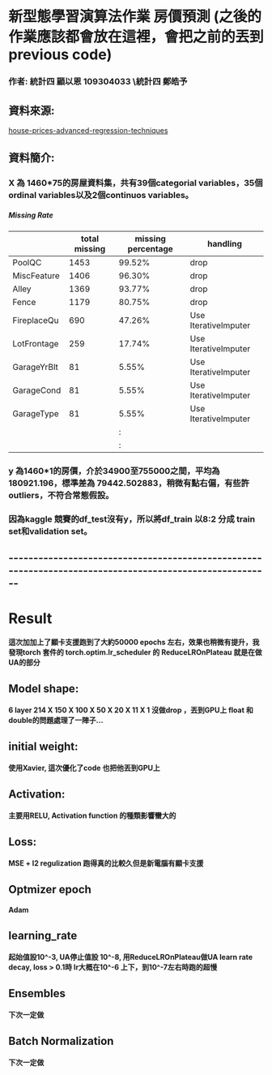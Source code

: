 
# 新型態學習演算法作業 房價預測 (之後的作業應該都會放在這裡，會把之前的丟到previous code)
### 作者:  統計四 顧以恩 109304033 \統計四 鄭皓予

## 資料來源:
[house-prices-advanced-regression-techniques](https://www.kaggle.com/competitions/house-prices-advanced-regression-techniques/data)
## 資料簡介:
### X 為 1460*75的房屋資料集，共有39個categorial variables，35個ordinal variables以及2個continuos variables。
##### Missing Rate
|              |total  missing | missing percentage | handling |
|--------------|---------|----------|------------|
| PoolQC       | 1453    | 99.52%   | drop       |
| MiscFeature  | 1406    | 96.30%   | drop       |
| Alley        | 1369    | 93.77%   | drop       |
| Fence        | 1179    | 80.75%   | drop       |
| FireplaceQu  | 690     | 47.26%   | Use IterativeImputer |
| LotFrontage  | 259     | 17.74%   | Use IterativeImputer |
| GarageYrBlt  | 81      | 5.55%    | Use IterativeImputer |
| GarageCond   | 81      | 5.55%    | Use IterativeImputer |
| GarageType   | 81      | 5.55%    | Use IterativeImputer | 
|             |      |  :    |  |
|             |      |  :    |  |
### y 為1460*1的房價，介於34900至755000之間，平均為180921.196，標準差為 79442.502883，稍微有點右偏，有些許outliers，不符合常態假設。
### 因為kaggle 競賽的df_test沒有y，所以將df_train 以8:2 分成 train set和validation set。

## --------------------------------------------------------------------------------------------------------

# Result
#### 這次加加上了顯卡支援跑到了大約50000 epochs 左右，效果也稍微有提升，我發現torch 套件的 torch.optim.lr_scheduler 的 ReduceLROnPlateau 就是在做UA的部分

## Model shape:
#### 6 layer 214 X 150 X 100 X 50 X 20 X 11 X 1 沒做drop ，丟到GPU上 float 和double的問題處理了一陣子...
## initial weight:
#### 使用Xavier, 這次優化了code 也把他丟到GPU上
## Activation:
#### 主要用RELU, Activation function 的種類影響蠻大的
## Loss:
#### MSE + l2 regulization 跑得真的比較久但是新電腦有顯卡支援
## Optmizer epoch
#### Adam 
## learning_rate
#### 起始值設10^-3, UA停止值設 10^-8, 用ReduceLROnPlateau做UA learn rate decay, loss > 0.1時 lr大概在10^-6 上下，到10^-7左右時跑的超慢
## Ensembles
#### 下次一定做
## Batch Normalization
#### 下次一定做

